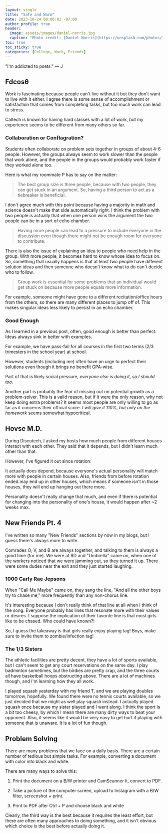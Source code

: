 ```yaml
---
layout: single
title: "Safe and Warm"
date: 2023-10-24 00:00:01 -07:00
author_profile: true
header: 
  image: assets/images/daniel-norris.jpg
  caption: "Photo credit: [Daniel Norris](https://unsplash.com/photos/lobster-in-plate-PdK_Cu876aE)" 
toc: true
toc_sticky: true
categories: [College, Work, Friends]
---
```


"I'm addicted to psets." — J

## Fdcosθ
Work is fascinating because people can't live without it but they don't want to live with it either. I agree there is some sense of accomplishment or satisfaction that comes from completing tasks, but too much work can lead to stress. 

Caltech is known for having hard classes with a lot of work, but my experience seems to be different from many others so far. 

### Collaboration or Conflagration?
Students often collaborate on problem sets together in groups of about 4-6 people. However, the groups always seem to work slower than the people that work alone, and the people in the groups would probably work faster if they worked alone too. 

Here is what my roommate P has to say on the matter:

>The best group size is three people, because with two people, they can get stuck in an argument. So, having a third person to act as a tiebreaker is beneficial. 

I don't agree much with this point because having a majority in math and science doesn't make that side automatically right. I think the problem with two people is actually that when one person wins the argument the two people can be in a sort of echo chamber. 

>Having more people can lead to a pressure to include everyone in the discussion even though there might not be enough room for everyone to contribute. 

There is also the issue of explaining an idea to people who need help in the group. With more people, it becomes hard to know whose idea to focus on. So, something that usually happens is that at least two people have different solution ideas and then someone who doesn't know what to do can't decide who to follow. 

>Group work is essential for some problems that an individual would get stuck on because more people equals more information. 

For example, someone might have gone to a different recitation/office hours from the others, so there are many different places to jump off of. This makes singular ideas less likely to persist in an echo chamber. 

### Good Enough
As I learned in a previous post, often, good enough is better than perfect. Ideas always sink in better with examples. 

For example, we have pass-fail for all courses in the first two terms (2/3 trimesters in the school year) at school. 

However, students (including me) often have an urge to perfect their solutions even though it brings no benefit GPA-wise. 

Part of that is likely social pressure, *everyone else is doing it, so I should too*. 

Another part is probably the fear of missing out on potential growth as a problem-solver. This is a valid reason, but if it were the only reason, why not keep doing extra problems? It seems most people are only willing to go as far as it concerns their official score. *I will give it 110%, but only on the homework* seems somewhat hypocritical. 

## Hovse M.D.
During Discotech, I asked my hosts how much people from different houses interact with each other. They said that it depends, but I didn't learn much other than that. 

However, I've figured it out since rotation:

It actually does depend, because everyone's actual personality will match more with people in certain houses. Also, friends from before rotation ended may end up in other houses, which means if someone isn't in those houses, they will end up hanging out there more. 

Personality doesn't really change that much, and even if there is potential for changing into the personality of one's house, it would happen after ~2 weeks max.

## New Friends Pt. 4
I've written so many "New Friends" sections by now in my blogs, but I guess there's always more to write.

Comrades O, V, and B are always together, and talking to them is always a good time (for me). We were at RD and "Umbrella" came on, when one of the workers noticed that we were jamming out, so they turned it up. There were some dudes near the exit and they just started laughing.

### 1000 Carly Rae Jepsons
When "Call Me Maybe" came on, they sang the line, "And all the other boys try to chase me," more frequently than any non-chorus line.  

It's interesting because I don't really think of that line at all when I think of the song. Everyone probably has lines that resonate more with their values or desires. I suppose the implication of their favorite line is that most girls like to be chased. Who could have known?!

So, I guess the takeaway is that girls really enjoy playing tag! Boys, make sure to invite them to zombie/infection tag!

### The 1/3 Sisters
The athletic facilities are pretty decent, they have a lot of sports available, but I can't seem to get any court reservations on the same day. I play badminton sometimes, but the birdies are pretty crap, and the three courts all have basketball hoops obstructing above. There are a lot of machines though, and I'm learning how they all work. 

I played squash yesterday with my friend T, and we are playing doubles tomorrow, hopefully. We found there were no tennis courts available, so we just decided that we might as well play squash instead. I actually played squash once because my sister played and I went along. I think the sport is a bit too cheesy, by which I mean there are many dirty ways to beat your opponent. Also, it seems like it would be very easy to get hurt if playing with someone that is unaware. It is a lot of fun though. 

## Problem Solving
There are many problems that we face on a daily basis. There are a certain number of tedious but simple tasks. For example, converting a document with color into black and white.

There are many ways to solve this:

1. Print the document on a B/W printer and CamScanner it, convert to PDF.

2. Take a picture of the computer screen, upload to Instagram with a B/W filter, screenshot + print. 

3. Print to PDF after Ctrl + P and choose black and white

Clearly, the third way is the best because it requires the least effort, but there are often many approaches to doing something, and it isn't obvious which choice is the best before actually doing it. 
